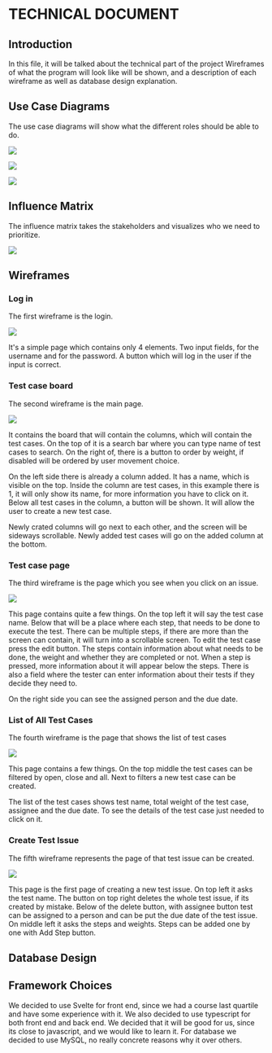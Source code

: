 # TECHNICAL DOCUMENT

## Introduction
In this file, it will be talked about the technical part of the project Wireframes of what the program will look like will be shown, and a description of each wireframe as well as database design explanation.

## Use Case Diagrams

The use case diagrams will show what the different roles should be able to do.

![](assets/UseCaseTester.drawio.png)

![](assets/UseCaseDeveloper.drawio.png)

![](assets/UseCaseAdmin.drawio.png)

## Influence Matrix

The influence matrix takes the stakeholders and visualizes who we need to prioritize.

![](assets/InfluenceMatrixProjectClientOnBoard.drawio.png)

## Wireframes

### Log in
The first wireframe is the login.

![](assets/LogInWireframe.drawio.png)

It's a simple page which contains only 4 elements. Two input fields, for the username and for the password. A button which will log in the user if the input is correct.

### Test case board
The second wireframe is the main page.

![](assets/BoardWireFrame.drawio.png)

It contains the board that will contain the columns, which will contain the test cases. On the top of it is a search bar where you can type name of test cases to search. On the right of, there is a button to order by weight, if disabled will be ordered by user movement choice.

On the left side there is already a column added. It has a name, which is visible on the top. Inside the column are test cases, in this example there is 1, it will only show its name, for more information you have to click on it. Below all test cases in the column, a button will be shown. It will allow the user to create a new test case.

Newly crated columns will go next to each other, and the screen will be sideways scrollable. Newly added test cases will go on the added column at the bottom.

### Test case page
The third wireframe is the page which you see when you click on an issue.

![](assets/TestCaseMoreInfoWireFrame.drawio.png)

This page contains quite a few things. On the top left it will say the test case name. Below that will be a place where each step, that needs to be done to execute the test. There can be multiple steps, if there are more than the screen can contain, it will turn into a scrollable screen. To edit the test case press the edit button. The steps contain information about what needs to be done, the weight and whether they are completed or not. When a step is pressed, more information about it will appear below the steps. There is also a field where the tester can enter information about their tests if they decide they need to.

On the right side you can see the assigned person and the due date.

### List of All Test Cases
The fourth wireframe is the page that shows the list of test cases

![](assets/ListOfAllTestCases.drawio.png)

This page contains a few things. On the top middle the test cases can be filtered by open, close and all. Next to filters a new test case can be created.

The list of the test cases shows test name, total weight of the test case, assignee and the due date. To see the details of the test case just needed to click on it.

### Create Test Issue
The fifth wireframe represents the page of that test issue can be created.

![](assets/CreateTestIssue.drawio.png)

This page is the first page of creating a new test issue. On top left it asks the test name. The button on top right deletes the whole test issue, if its created by mistake. Below of the delete button, with assignee button test can be assigned to a person and can be put the due date of the test issue. On middle left it asks the steps and weights. Steps can be added one by one with Add Step button.

## Database Design


## Framework Choices

We decided to use Svelte for front end, since we had a course last quartile and have some experience with it. 
We also decided to use typescript for both front end and back end. We decided that it will be good for us, since its close to javascript, and we would like to learn it. 
For database we decided to use MySQL, no really concrete reasons why it over others. 